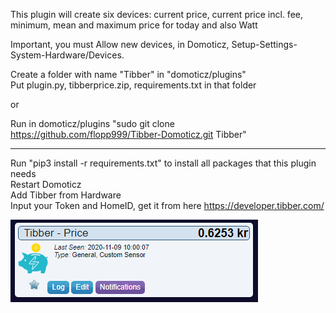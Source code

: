 This plugin will create six devices: current price, current price incl. fee, minimum, mean and maximum price for today and also Watt

Important, you must Allow new devices, in Domoticz, Setup-Settings-System-Hardware/Devices.

Create a folder with name "Tibber" in "domoticz/plugins"  
Put plugin.py, tibberprice.zip, requirements.txt in that folder  

or

Run in domoticz/plugins "sudo git clone https://github.com/flopp999/Tibber-Domoticz.git Tibber"

-------------------

Run "pip3 install -r requirements.txt" to install all packages that this plugin needs  
Restart Domoticz  
Add Tibber from Hardware  
Input your Token and HomeID, get it from here https://developer.tibber.com/  

![](./tibber.png "Photo")
